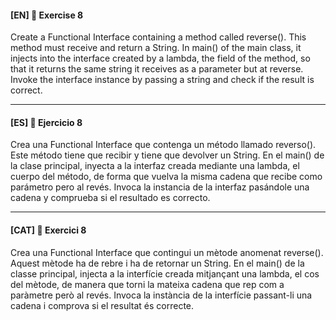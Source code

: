 
#### [EN] 📍 Exercise 8
Create a Functional Interface containing a method called reverse(). 
This method must receive and return a String. In main() of the main class, it injects into the interface created by a lambda, 
the field of the method, so that it returns the same string it receives as a parameter but at reverse. 
Invoke the interface instance by passing a string and check if the result is correct.

---

#### [ES] 📍 Ejercicio 8
Crea una Functional Interface que contenga un método llamado reverso().
Este método tiene que recibir y tiene que devolver un String. 
En el main() de la clase principal, inyecta a la interfaz creada mediante una lambda, el cuerpo del método,
de forma que vuelva la misma cadena que recibe como parámetro pero al revés. 
Invoca la instancia de la interfaz pasándole una cadena y comprueba si el resultado es correcto.

---

#### [CAT] 📍 Exercici 8
Crea una Functional Interface que contingui un mètode anomenat reverse(). Aquest mètode ha de rebre i ha de retornar un String. 
En el main() de la classe principal, injecta a la interfície creada mitjançant una lambda, el cos del mètode, de manera que torni la mateixa cadena 
que rep com a paràmetre però al revés. Invoca la instància de la interfície passant-li una cadena i comprova si el resultat és correcte.
